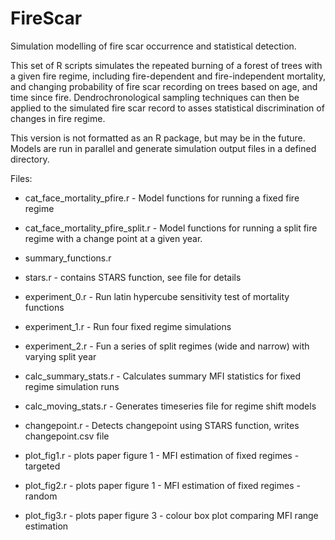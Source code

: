 # FireScar
Simulation modelling of fire scar occurrence and statistical detection. 

This set of R scripts simulates the repeated burning of a forest of trees with a given fire regime, including fire-dependent and fire-independent mortality, and changing probability of fire scar recording on trees based on age, and time since fire.  Dendrochronological sampling techniques can then be applied to the simulated fire scar record to asses statistical discrimination of changes in fire regime.

This version is not formatted as an R package, but may be in the future.  Models are run in parallel and generate simulation output files in a defined directory.

Files:

* cat_face_mortality_pfire.r - Model functions for running a fixed fire regime
* cat_face_mortality_pfire_split.r - Model functions for running a split fire regime with a change point at a given year.
* summary_functions.r
* stars.r - contains STARS function, see file for details

* experiment_0.r - Run latin hypercube sensitivity test of mortality functions
* experiment_1.r - Run four fixed regime simulations
* experiment_2.r - Fun a series of split regimes (wide and narrow) with varying split year
* calc_summary_stats.r - Calculates summary MFI statistics for fixed regime simulation runs
* calc_moving_stats.r - Generates timeseries file for regime shift models
* changepoint.r - Detects changepoint using STARS function, writes changepoint.csv file

* plot_fig1.r - plots paper figure 1 - MFI estimation of fixed regimes - targeted
* plot_fig2.r - plots paper figure 1 - MFI estimation of fixed regimes - random
* plot_fig3.r - plots paper figure 3 - colour box plot comparing MFI range estimation